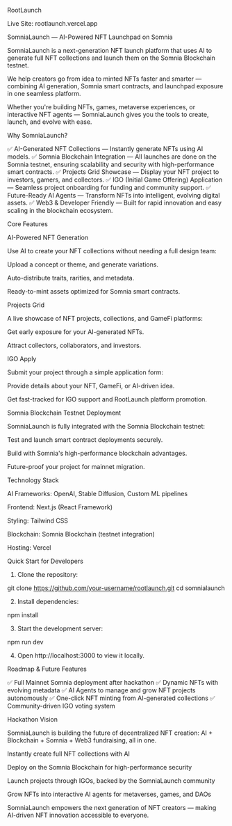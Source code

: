 RootLaunch

Live Site: rootlaunch.vercel.app

SomniaLaunch — AI-Powered NFT Launchpad on Somnia

SomniaLaunch is a next-generation NFT launch platform that uses AI to generate full NFT collections and launch them on the Somnia Blockchain testnet.

We help creators go from idea to minted NFTs faster and smarter — combining AI generation, Somnia smart contracts, and launchpad exposure in one seamless platform.

Whether you're building NFTs, games, metaverse experiences, or interactive NFT agents — SomniaLaunch gives you the tools to create, launch, and evolve with ease.



Why SomniaLaunch?

✅ AI-Generated NFT Collections — Instantly generate NFTs using AI models.
✅ Somnia Blockchain Integration — All launches are done on the Somnia testnet, ensuring scalability and security with high-performance smart contracts.
✅ Projects Grid Showcase — Display your NFT project to investors, gamers, and collectors.
✅ IGO (Initial Game Offering) Application — Seamless project onboarding for funding and community support.
✅ Future-Ready AI Agents — Transform NFTs into intelligent, evolving digital assets.
✅ Web3 & Developer Friendly — Built for rapid innovation and easy scaling in the blockchain ecosystem.



Core Features

AI-Powered NFT Generation

Use AI to create your NFT collections without needing a full design team:

Upload a concept or theme, and generate variations.

Auto-distribute traits, rarities, and metadata.

Ready-to-mint assets optimized for Somnia smart contracts.


Projects Grid

A live showcase of NFT projects, collections, and GameFi platforms:

Get early exposure for your AI-generated NFTs.

Attract collectors, collaborators, and investors.


IGO Apply

Submit your project through a simple application form:

Provide details about your NFT, GameFi, or AI-driven idea.

Get fast-tracked for IGO support and RootLaunch platform promotion.


Somnia Blockchain Testnet Deployment

SomniaLaunch is fully integrated with the Somnia Blockchain testnet:

Test and launch smart contract deployments securely.

Build with Somnia's high-performance blockchain advantages.

Future-proof your project for mainnet migration.



Technology Stack

AI Frameworks: OpenAI, Stable Diffusion, Custom ML pipelines

Frontend: Next.js (React Framework)

Styling: Tailwind CSS

Blockchain: Somnia Blockchain (testnet integration)

Hosting: Vercel




Quick Start for Developers

1. Clone the repository:

git clone https://github.com/your-username/rootlaunch.git
cd somnialaunch


2. Install dependencies:

npm install


3. Start the development server:

npm run dev


4. Open http://localhost:3000 to view it locally.





Roadmap & Future Features

✅ Full Mainnet Somnia deployment after hackathon
✅ Dynamic NFTs with evolving metadata
✅ AI Agents to manage and grow NFT projects autonomously
✅ One-click NFT minting from AI-generated collections
✅ Community-driven IGO voting system




Hackathon Vision

SomniaLaunch is building the future of decentralized NFT creation:
AI + Blockchain + Somnia + Web3 fundraising, all in one.

Instantly create full NFT collections with AI

Deploy on the Somnia Blockchain for high-performance security

Launch projects through IGOs, backed by the SomniaLaunch community

Grow NFTs into interactive AI agents for metaverses, games, and DAOs


SomniaLaunch empowers the next generation of NFT creators — making AI-driven NFT innovation accessible to everyone.
